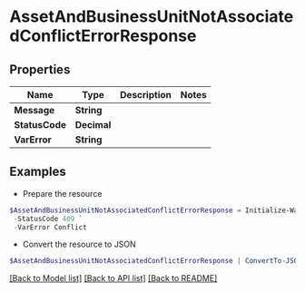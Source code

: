 # AssetAndBusinessUnitNotAssociatedConflictErrorResponse
## Properties

Name | Type | Description | Notes
------------ | ------------- | ------------- | -------------
**Message** | **String** |  | 
**StatusCode** | **Decimal** |  | 
**VarError** | **String** |  | 

## Examples

- Prepare the resource
```powershell
$AssetAndBusinessUnitNotAssociatedConflictErrorResponse = Initialize-WatchtowrAPIAssetAndBusinessUnitNotAssociatedConflictErrorResponse  -Message Asset is currently not assigned with business unit ID(s) [2, 3] `
 -StatusCode 409 `
 -VarError Conflict
```

- Convert the resource to JSON
```powershell
$AssetAndBusinessUnitNotAssociatedConflictErrorResponse | ConvertTo-JSON
```

[[Back to Model list]](../README.md#documentation-for-models) [[Back to API list]](../README.md#documentation-for-api-endpoints) [[Back to README]](../README.md)

